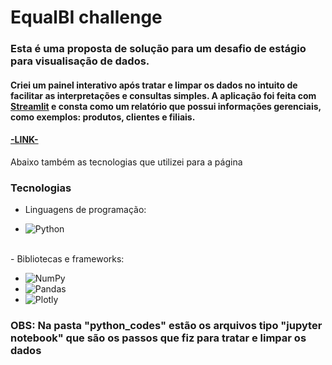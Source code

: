 # EqualBI challenge

### Esta é uma proposta de solução para um desafio de estágio para visualisação de dados. 

#### Criei um painel interativo após tratar e limpar os dados no intuito de facilitar as interpretações e consultas simples. A aplicação foi feita com <a href="https://streamlit.io/">Streamlit</a> e consta como um relatório que possui informações gerenciais, como exemplos: produtos, clientes e filiais.

#### <a href="https://equalbi-dashboardchallenge-diogooike.streamlit.app/">-LINK-<a>

Abaixo também as tecnologias que utilizei para a página

### Tecnologias

-   Linguagens de programação:

-    ![Python](https://img.shields.io/badge/Python-59D8D8?style=for-the-badge&logo=python)
<br>
-   Bibliotecas e frameworks:

-    ![NumPy](https://img.shields.io/badge/NumPy-013243?style=for-the-badge&logo=NumPy&logoColor=blue)
-    ![Pandas](https://img.shields.io/badge/Pandas-150458?style=for-the-badge&logo=Pandas&logoColor=blue)
-    ![Plotly](https://img.shields.io/badge/Plotly-3F4F75?style=for-the-badge&logo=Plotly&logoColor=green)

### OBS: Na pasta "python_codes" estão os arquivos tipo "jupyter notebook" que são os passos que fiz para tratar e limpar os dados
